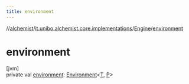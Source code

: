 ```yaml
---
title: environment
---
```

//[alchemist](../../../index.html)/[it.unibo.alchemist.core.implementations](../index.html)/[Engine](index.html)/[environment](environment.html)



# environment



[jvm]\
private val [environment](environment.html): [Environment](../../it.unibo.alchemist.model.interfaces/-environment/index.html)<[T](index.html), [P](index.html)>




